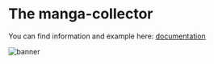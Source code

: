 # The manga-collector

You can find information and example here: [documentation](https://akiosarkiz.github.io/manga-collector/)

![banner](https://i.ibb.co/HC4wFkC/manga-collector-banner.jpg)
